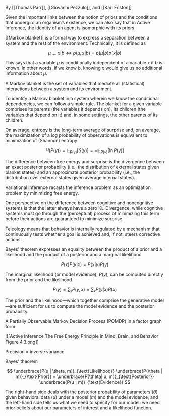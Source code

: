 By [[Thomas Parr]], [[Giovanni Pezzulo]], and [[Karl Friston]]

Given the important links between the notion of priors and the conditions that undergird an organism’s existence, we can also say that in Active Inference, the identity of an agent is isomorphic with its priors.

[[Markov blanket]] is a formal way to express a separation between a system and the rest of the environment. Technically, it is defined as

$$
\mu \perp x | b \iff p(\mu, x|b) = p(\mu|b)p(x|b)
$$

This says that a variable $\mu$ is conditionally independent of a variable $x$ if $b$ is known. In other words, if we know $b$, knowing $x$ would give us no additional information about $\mu$.

A Markov blanket is the set of variables that mediate all (statistical) interactions between a system and its environment.

To identify a Markov blanket in a system wherein we know the conditional dependencies, we can follow a simple rule. The blanket for a given variable comprises its parents (the variables it depends on), its ­children (the variables that depend on it) and, in some settings, the other parents of its children.

On average, entropy is the long-­term average of surprise and, on average, the maximization of a log probability of observations is equivalent to minimization of (Shannon) entropy

$$
H(P(y)) = \mathbb{E}_{P(y)}[S(y)] = -\mathbb{E}_{P(y)}[\ln P(y)]
$$

The difference between ­free energy and surprise is the divergence between an exact posterior probability (i.e., the distribution of external states given blanket states) and an approximate posterior probability (i.e., the distribution over external states given average internal states).

Variational inference recasts the inference problem as an optimization problem by minimizing ­free energy.

One perspective on the difference between cognitive and noncognitive systems is that the latter always have a zero KL-­Divergence, while cognitive systems must go through the (perceptual) process of minimizing this term before their actions are guaranteed to minimize surprise.

Teleology means that behavior is internally regulated by a mechanism that continuously tests ­whether a goal is achieved and, if not, steers corrective actions.

Bayes' theorem expresses an equality between the product of a prior and a likelihood and the product of a posterior and a marginal likelihood

$$
P(x)P(y|x) = P(x|y)P(y)
$$

The marginal likelihood (or model evidence), $P(y)$, can be computed directly from the prior and the likelihood

$$
P(y) = \sum_{x} P(y,x) = \sum_{x} P(y|x)P(x)
$$

The prior and the likelihood—which together comprise the generative model—are sufficient for us to compute the model evidence and the posterior probability.

A Partially Observable Markov Decision Process (POMDP) in a factor graph form

![[Active Inference The Free Energy Principle in Mind, Brain, and Behavior Figure 4.3.png]]

Precision = inverse variance

Bayes' theorem

$$
\underbrace{P(u | \theta, m)}_{\text{Likelihood}} \underbrace{P(\theta | m)}_{\text{Prior}} = \underbrace{P(\theta| u, m)}_{\text{Posterior}} \underbrace{P(u | m)}_{\text{Evidence}}
$$

The right-hand side deals with the posterior probability of parameters ($\theta$) given behavioral data ($u$) under a model ($m$) and the model evidence, and the left-hand side tells us what we need to specify for our model: we need prior beliefs about our parameters of interest and a likelihood function.
